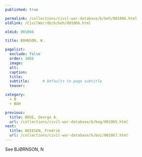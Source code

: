 ```yaml
---
published: true

permalink: /collections/civil-war-database/b/boh/001066.html
oldlink: /CivilWar/db/b/boh/001066.html

oldid: 001066

title: BOHNSON, W.

pagelist:
  exclude: false
  order: 1066
  image: 
  alt:
  caption:
  title:
  subtitle:      # Defaults to page subtitle
  teaser:

category: 
  - B 
  - BOH

previous:
  title: BOGE, George A.
  url: /collections/civil-war-database/b/bog/001065.html  
next:
  title: BOIESEN, Fredrik
  url: /collections/civil-war-database/b/boi/001067.html   
---
```

See BJ&Oslash;RNSON, N